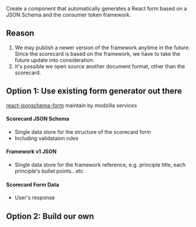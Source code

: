 Create a component that automatically generates a React form based on a JSON Schema and the consumer token framework.

## Reason
1. We may publish a newer version of the framework anytime in the future. Since the scorecard is based on the framework, we have to take the future update into consideration.
2. It's possible we open source another document format, other than the scorecard.

## Option 1: Use existing form generator out there

[react-jsonschema-form](https://github.com/mozilla-services/react-jsonschema-form) maintain by modzilla services

#### Scorecard JSON Schema
- Single data store for the structure of the scorecard form
- Including validataion rules

#### Framework v1 JSON
- Single data store for the framework reference, e.g. principle title, each principle's bullet points...etc

#### Scorecard Form Data
- User's response

## Option 2: Build our own

